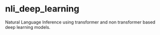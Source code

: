 # nli_deep_learning
Natural Language Inference using transformer and non transformer based deep learning models.
